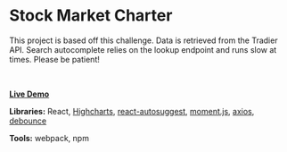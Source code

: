 # Stock Market Charter

This project is based off this challenge. Data is retrieved from the Tradier API. Search autocomplete relies on the lookup endpoint and runs slow at times. Please be patient!

<br>

__[Live Demo](https://justinchi.me/stockmarketchart/)__

__Libraries:__ React, [Highcharts](https://www.highcharts.com/), [react-autosuggest](https://github.com/moroshko/react-autosuggest), [moment.js](https://momentjs.com/), [axios](https://github.com/mzabriskie/axios), [debounce](https://github.com/component/debounce)

__Tools:__ webpack, npm
